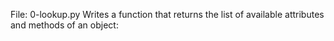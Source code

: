 File: 0-lookup.py Writes a function that returns the list of available attributes and methods of an object: